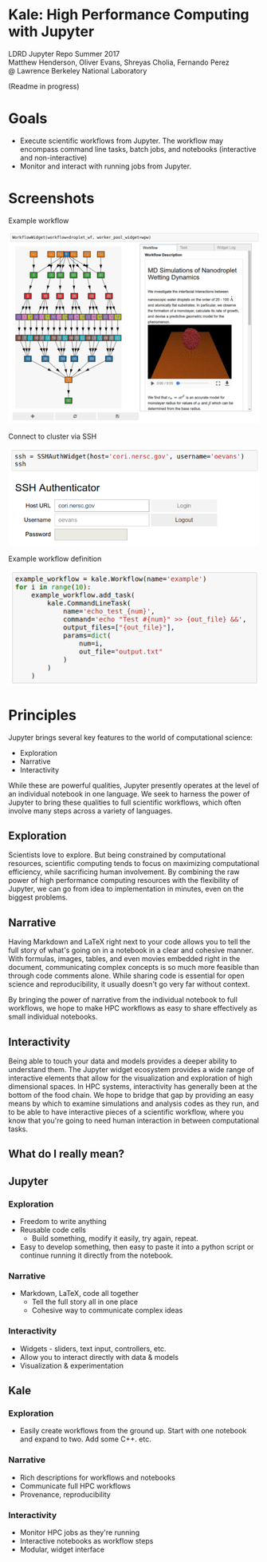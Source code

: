 # Kale: High Performance Computing with Jupyter
LDRD Jupyter Repo Summer 2017  
Matthew Henderson, 
Oliver Evans, 
Shreyas Cholia, 
Fernando Perez  
@ Lawrence Berkeley National Laboratory

(Readme in progress)

# Goals
- Execute scientific workflows from Jupyter. The workflow may encompass command line tasks, batch jobs, and notebooks (interactive and non-interactive)
- Monitor and interact with running jobs from Jupyter.

# Screenshots
Example workflow

![droplet_wf](extras/img/screenshot/droplet_wf.png)

Connect to cluster via SSH

![ssh_auth](extras/img/screenshot/ssh_auth.png)

Example workflow definition

![define](extras/img/screenshot/define.png)

# Principles

Jupyter brings several key features to the world of computational science:
- Exploration
- Narrative
- Interactivity

While these are powerful qualities, Jupyter presently operates at the level of an individual notebook in one language.
We seek to harness the power of Jupyter to bring these qualities to full scientific workflows, which often involve many steps across a variety of languages.

## Exploration
Scientists love to explore.
But being constrained by computational resources, scientific computing tends to focus on maximizing computational efficiency, while sacrificing human involvement.
By combining the raw power of high performance computing resources with the flexibility of Jupyter, we can go from idea to implementation in minutes, even on the biggest problems.

## Narrative
Having Markdown and LaTeX right next to your code allows you to tell the full story of what's going on in a notebook in a clear and cohesive manner.
With formulas, images, tables, and even movies embedded right in the document, communicating complex concepts is so much more feasible than through code comments alone.
While sharing code is essential for open science and reproducibility, it usually doesn't go very far without context.

By bringing the power of narrative from the individual notebook to full workflows, we hope to make HPC workflows as easy to share effectively as small individual notebooks.

## Interactivity
Being able to touch your data and models provides a deeper ability to understand them.
The Jupyter widget ecosystem provides a wide range of interactive elements that allow for the visualization and exploration of high dimensional spaces.
In HPC systems, interactivity has generally been at the bottom of the food chain.
We hope to bridge that gap by providing an easy means by which to examine simulations and analysis codes as they run, and to be able to have interactive pieces of a scientific workflow, where you know that you're going to need human interaction in between computational tasks.

## What do I really mean?

## Jupyter
### Exploration
- Freedom to write anything
- Reusable code cells
    - Build something, modify it easily, try again, repeat. 
- Easy to develop something, then easy to paste it into a python script or continue running it directly from the notebook.

### Narrative
- Markdown, LaTeX, code all together
    - Tell the full story all in one place
    - Cohesive way to communicate complex ideas

### Interactivity
- Widgets - sliders, text input, controllers, etc.
- Allow you to interact directly with data & models
- Visualization & experimentation

## Kale
### Exploration
- Easily create workflows from the ground up. Start with one notebook and expand to two. Add some C++. etc.

### Narrative
- Rich descriptions for workflows and notebooks
- Communicate full HPC workflows 
- Provenance, reproducibility

### Interactivity
- Monitor HPC jobs as they're running
- Interactive notebooks as workflow steps
- Modular, widget interface
